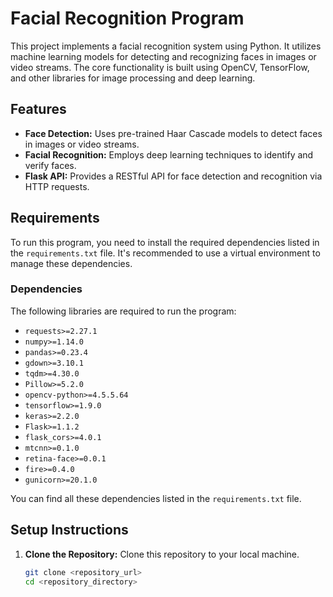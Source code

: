 # Facial Recognition Program

This project implements a facial recognition system using Python. It utilizes machine learning models for detecting and recognizing faces in images or video streams. The core functionality is built using OpenCV, TensorFlow, and other libraries for image processing and deep learning.

## Features
- **Face Detection:** Uses pre-trained Haar Cascade models to detect faces in images or video streams.
- **Facial Recognition:** Employs deep learning techniques to identify and verify faces.
- **Flask API:** Provides a RESTful API for face detection and recognition via HTTP requests.

## Requirements

To run this program, you need to install the required dependencies listed in the `requirements.txt` file. It's recommended to use a virtual environment to manage these dependencies.

### Dependencies
The following libraries are required to run the program:

- `requests>=2.27.1`
- `numpy>=1.14.0`
- `pandas>=0.23.4`
- `gdown>=3.10.1`
- `tqdm>=4.30.0`
- `Pillow>=5.2.0`
- `opencv-python>=4.5.5.64`
- `tensorflow>=1.9.0`
- `keras>=2.2.0`
- `Flask>=1.1.2`
- `flask_cors>=4.0.1`
- `mtcnn>=0.1.0`
- `retina-face>=0.0.1`
- `fire>=0.4.0`
- `gunicorn>=20.1.0`

You can find all these dependencies listed in the `requirements.txt` file.

## Setup Instructions

1. **Clone the Repository:**
   Clone this repository to your local machine.

   ```bash
   git clone <repository_url>
   cd <repository_directory>

